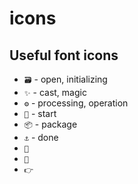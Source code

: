 # icons



## Useful font icons

 * `🗃` - open, initializing 
 * `✨` - cast, magic
 * `⚙️`  - processing, operation
 * `🚀` - start
 * `📦` - package
 * `⚓`  - done
 * `📄`
 * `🎉`
 * `👉`